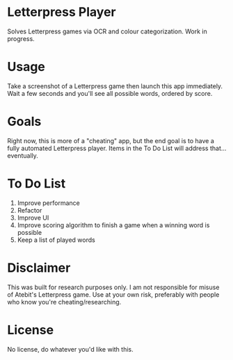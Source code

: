 # Letterpress Player

Solves Letterpress games via OCR and colour categorization. Work in progress.

# Usage

Take a screenshot of a Letterpress game then launch this app immediately. Wait a few seconds and you'll see all possible words, ordered by score.

# Goals

Right now, this is more of a "cheating" app, but the end goal is to have a fully automated Letterpress player. Items in the To Do List will address that... eventually.

# To Do List

1. Improve performance
2. Refactor
3. Improve UI
4. Improve scoring algorithm to finish a game when a winning word is possible
5. Keep a list of played words

# Disclaimer

This was built for research purposes only. I am not responsible for misuse of Atebit's Letterpress game. Use at your own risk, preferably with people who know you're cheating/researching.

# License

No license, do whatever you'd like with this.